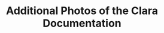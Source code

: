 ---
layout: portfolio-entry
image: static/img/video-preview-imgs/ClaraArchives_extraphoto1.JPG
title: Additional Photos of the Clara Documentation
categories: [installation, photo, portfolio_entry]
---
